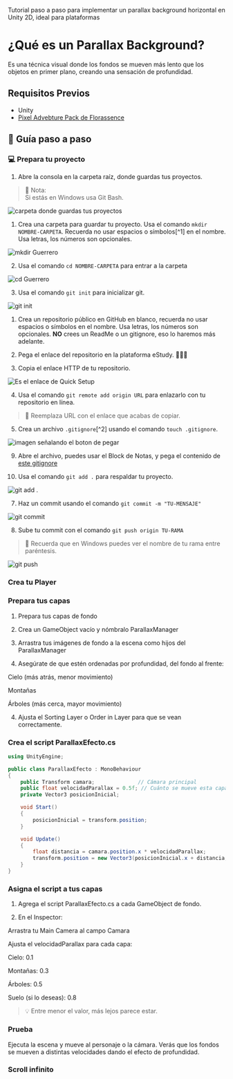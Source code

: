 Tutorial paso a paso para implementar un parallax background horizontal en Unity 2D, ideal para plataformas 

# ¿Qué es un Parallax Background?

Es una técnica visual donde los fondos se mueven más lento que los objetos en primer plano, creando una sensación de profundidad.

## Requisitos Previos

- Unity
- [Pixel Advebture Pack de Florassence](https://florassence.itch.io/pixel-adventure-pack)

## 🧠 Guía paso a paso

### 💻 Prepara tu proyecto

1. Abre la consola en la carpeta raíz, donde guardas tus proyectos.

> 📌 Nota: <br/>
> Si estás en Windows usa Git Bash.

![carpeta donde guardas tus proyectos](git/assets/preLayout.png)

1. Crea una carpeta para guardar tu proyecto. Usa el comando `mkdir NOMBRE-CARPETA`. Recuerda no usar espacios o símbolos[^1] en el nombre. Usa letras, los números son opcionales.

![mkdir Guerrero](CSharp/assets/mkdirGuerrero.png)

2. Usa el comando `cd NOMBRE-CARPETA` para entrar a la carpeta

![cd Guerrero](CSharp/assets/cdGuerrero.png)

3. Usa el comando `git init` para inicializar git.

![git init](CSharp/assets/gitInit.png)

1. Crea un repositorio público en GitHub en blanco, recuerda no usar espacios o símbolos en el nombre. Usa letras, los números son opcionales. **NO** crees un ReadMe o un gitignore, eso lo haremos más adelante.

3. Pega el enlace del repositorio en la plataforma eStudy. 🧑🏻‍💻 

5. Copia el enlace HTTP de tu repositorio.

![Es el enlace de Quick Setup](git/assets/quicksetup.png)

4. Usa el comando `git remote add origin URL` para enlazarlo con tu repositorio en línea.

> 👀 Reemplaza URL con el enlace que acabas de copiar.

5. Crea un archivo `.gitignore`[^2] usando el comando `touch .gitignore`.

![imagen señalando el boton de pegar](git/assets/gitignoreReferencia.png)

9. Abre el archivo, puedes usar el Block de Notas, y pega el contenido de [este gitignore](https://github.com/github/gitignore/blob/main/Unity.gitignore)

6. Usa el comando `git add .` para respaldar tu proyecto.

![git add .](git/assets/gitAdd.png)

7. Haz un commit usando el comando `git commit -m "TU-MENSAJE"`

![git commit](git/assets/gitCommit.png)

8. Sube tu commit con el comando `git push origin TU-RAMA`

> 💭 Recuerda que en Windows puedes ver el nombre de tu rama entre paréntesis.

![git push](git/assets/gitPush.png)

### Crea tu Player

### Prepara tus capas

1. Prepara tus capas de fondo

1. Crea un GameObject vacío y nómbralo ParallaxManager

2. Arrastra tus imágenes de fondo a la escena como hijos del ParallaxManager

3. Asegúrate de que estén ordenadas por profundidad, del fondo al frente:

Cielo (más atrás, menor movimiento)

Montañas

Árboles (más cerca, mayor movimiento)

4. Ajusta el Sorting Layer o Order in Layer para que se vean correctamente.

### Crea el script ParallaxEfecto.cs

```c#
using UnityEngine;

public class ParallaxEfecto : MonoBehaviour
{
    public Transform camara;              // Cámara principal
    public float velocidadParallax = 0.5f; // Cuánto se mueve esta capa
    private Vector3 posicionInicial;

    void Start()
    {
        posicionInicial = transform.position;
    }

    void Update()
    {
        float distancia = camara.position.x * velocidadParallax;
        transform.position = new Vector3(posicionInicial.x + distancia, posicionInicial.y, posicionInicial.z);
    }
}
```

### Asigna el script a tus capas

1. Agrega el script ParallaxEfecto.cs a cada GameObject de fondo.

2. En el Inspector:

Arrastra tu Main Camera al campo Camara

Ajusta el velocidadParallax para cada capa:

Cielo: 0.1

Montañas: 0.3

Árboles: 0.5

Suelo (si lo deseas): 0.8

> 💡 Entre menor el valor, más lejos parece estar.

### Prueba

Ejecuta la escena y mueve al personaje o la cámara. Verás que los fondos se mueven a distintas velocidades dando el efecto de profundidad.

### Scroll infinito



